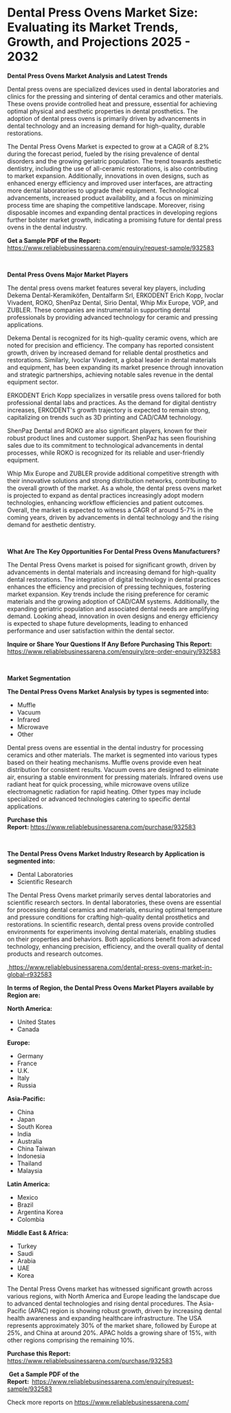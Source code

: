 <p><h1>Dental Press Ovens Market Size: Evaluating its Market Trends, Growth, and Projections 2025 - 2032</h1></p><p><strong>Dental Press Ovens Market Analysis and Latest Trends</strong></p>
<p><p>Dental press ovens are specialized devices used in dental laboratories and clinics for the pressing and sintering of dental ceramics and other materials. These ovens provide controlled heat and pressure, essential for achieving optimal physical and aesthetic properties in dental prosthetics. The adoption of dental press ovens is primarily driven by advancements in dental technology and an increasing demand for high-quality, durable restorations.</p><p>The Dental Press Ovens Market is expected to grow at a CAGR of 8.2% during the forecast period, fueled by the rising prevalence of dental disorders and the growing geriatric population. The trend towards aesthetic dentistry, including the use of all-ceramic restorations, is also contributing to market expansion. Additionally, innovations in oven designs, such as enhanced energy efficiency and improved user interfaces, are attracting more dental laboratories to upgrade their equipment. Technological advancements, increased product availability, and a focus on minimizing process time are shaping the competitive landscape. Moreover, rising disposable incomes and expanding dental practices in developing regions further bolster market growth, indicating a promising future for dental press ovens in the dental industry.</p></p>
<p><strong>Get a Sample PDF of the Report:&nbsp;</strong> <a href="https://www.reliablebusinessarena.com/enquiry/request-sample/932583?utm_campaign=3222&utm_medium=2&utm_source=Github&utm_content=ia&utm_term=21032025&utm_id=dental-press-ovens">https://www.reliablebusinessarena.com/enquiry/request-sample/932583</a></p>
<p>&nbsp;</p>
<p><strong>Dental Press Ovens Major Market Players</strong></p>
<p><p>The dental press ovens market features several key players, including Dekema Dental-Keramiköfen, Dentalfarm Srl, ERKODENT Erich Kopp, Ivoclar Vivadent, ROKO, ShenPaz Dental, Sirio Dental, Whip Mix Europe, VOP, and ZUBLER. These companies are instrumental in supporting dental professionals by providing advanced technology for ceramic and pressing applications.</p><p>Dekema Dental is recognized for its high-quality ceramic ovens, which are noted for precision and efficiency. The company has reported consistent growth, driven by increased demand for reliable dental prosthetics and restorations. Similarly, Ivoclar Vivadent, a global leader in dental materials and equipment, has been expanding its market presence through innovation and strategic partnerships, achieving notable sales revenue in the dental equipment sector.</p><p>ERKODENT Erich Kopp specializes in versatile press ovens tailored for both professional dental labs and practices. As the demand for digital dentistry increases, ERKODENT's growth trajectory is expected to remain strong, capitalizing on trends such as 3D printing and CAD/CAM technology.</p><p>ShenPaz Dental and ROKO are also significant players, known for their robust product lines and customer support. ShenPaz has seen flourishing sales due to its commitment to technological advancements in dental processes, while ROKO is recognized for its reliable and user-friendly equipment.</p><p>Whip Mix Europe and ZUBLER provide additional competitive strength with their innovative solutions and strong distribution networks, contributing to the overall growth of the market. As a whole, the dental press ovens market is projected to expand as dental practices increasingly adopt modern technologies, enhancing workflow efficiencies and patient outcomes. Overall, the market is expected to witness a CAGR of around 5-7% in the coming years, driven by advancements in dental technology and the rising demand for aesthetic dentistry.</p></p>
<p>&nbsp;</p>
<p><strong>What Are The Key Opportunities For Dental Press Ovens Manufacturers?</strong></p>
<p><p>The Dental Press Ovens market is poised for significant growth, driven by advancements in dental materials and increasing demand for high-quality dental restorations. The integration of digital technology in dental practices enhances the efficiency and precision of pressing techniques, fostering market expansion. Key trends include the rising preference for ceramic materials and the growing adoption of CAD/CAM systems. Additionally, the expanding geriatric population and associated dental needs are amplifying demand. Looking ahead, innovation in oven designs and energy efficiency is expected to shape future developments, leading to enhanced performance and user satisfaction within the dental sector.</p></p>
<p><strong>Inquire or Share Your Questions If Any Before Purchasing This Report:</strong> <a href="https://www.reliablebusinessarena.com/enquiry/pre-order-enquiry/932583?utm_campaign=3222&utm_medium=2&utm_source=Github&utm_content=ia&utm_term=21032025&utm_id=dental-press-ovens">https://www.reliablebusinessarena.com/enquiry/pre-order-enquiry/932583</a></p>
<p>&nbsp;</p>
<p><strong>Market Segmentation</strong></p>
<p><strong>The Dental Press Ovens Market Analysis by types is segmented into:</strong></p>
<p><ul><li>Muffle</li><li>Vacuum</li><li>Infrared</li><li>Microwave</li><li>Other</li></ul></p>
<p><p>Dental press ovens are essential in the dental industry for processing ceramics and other materials. The market is segmented into various types based on their heating mechanisms. Muffle ovens provide even heat distribution for consistent results. Vacuum ovens are designed to eliminate air, ensuring a stable environment for pressing materials. Infrared ovens use radiant heat for quick processing, while microwave ovens utilize electromagnetic radiation for rapid heating. Other types may include specialized or advanced technologies catering to specific dental applications.</p></p>
<p><strong>Purchase this Report:&nbsp;</strong><a href="https://www.reliablebusinessarena.com/purchase/932583?utm_campaign=3222&utm_medium=2&utm_source=Github&utm_content=ia&utm_term=21032025&utm_id=dental-press-ovens">https://www.reliablebusinessarena.com/purchase/932583</a></p>
<p>&nbsp;</p>
<p><strong>The Dental Press Ovens Market Industry Research by Application is segmented into:</strong></p>
<p><ul><li>Dental Laboratories</li><li>Scientific Research</li></ul></p>
<p><p>The Dental Press Ovens market primarily serves dental laboratories and scientific research sectors. In dental laboratories, these ovens are essential for processing dental ceramics and materials, ensuring optimal temperature and pressure conditions for crafting high-quality dental prosthetics and restorations. In scientific research, dental press ovens provide controlled environments for experiments involving dental materials, enabling studies on their properties and behaviors. Both applications benefit from advanced technology, enhancing precision, efficiency, and the overall quality of dental products and research outcomes.</p></p>
<p><a href="https://www.reliablebusinessarena.com/dental-press-ovens-market-in-global-r932583?utm_campaign=3222&utm_medium=2&utm_source=Github&utm_content=ia&utm_term=21032025&utm_id=dental-press-ovens">&nbsp;https://www.reliablebusinessarena.com/dental-press-ovens-market-in-global-r932583</a></p>
<p><strong>In terms of Region, the Dental Press Ovens Market Players available by Region are:</strong></p>
<p>
    <p> <strong> North America: </strong>
        <ul>
            <li>United States</li>
            <li>Canada</li>
        </ul>
        </p> 
    <p> <strong> Europe: </strong>
        <ul>
            <li>Germany</li>
            <li>France</li>
            <li>U.K.</li>
            <li>Italy</li>
            <li>Russia</li>
        </ul>
        </p> 
    <p> <strong> Asia-Pacific: </strong>
        <ul>
            <li>China</li>
            <li>Japan</li>
            <li>South Korea</li>
            <li>India</li>
            <li>Australia</li>
            <li>China Taiwan</li>
            <li>Indonesia</li>
            <li>Thailand</li>
            <li>Malaysia</li>
        </ul>
        </p> 
    <p> <strong> Latin America: </strong>
        <ul>
            <li>Mexico</li>
            <li>Brazil</li>
            <li>Argentina Korea</li>
            <li>Colombia</li>
        </ul>
        </p> 
    <p> <strong> Middle East & Africa: </strong>
        <ul>
            <li>Turkey</li>
            <li>Saudi</li>
            <li>Arabia</li>
            <li>UAE</li>
            <li>Korea</li>
        </ul>
    </p>
    </p>
<p><p>The Dental Press Ovens market has witnessed significant growth across various regions, with North America and Europe leading the landscape due to advanced dental technologies and rising dental procedures. The Asia-Pacific (APAC) region is showing robust growth, driven by increasing dental health awareness and expanding healthcare infrastructure. The USA represents approximately 30% of the market share, followed by Europe at 25%, and China at around 20%. APAC holds a growing share of 15%, with other regions comprising the remaining 10%.</p></p>
<p><strong>Purchase this Report: </strong><a href="https://www.reliablebusinessarena.com/purchase/932583?utm_campaign=3222&utm_medium=2&utm_source=Github&utm_content=ia&utm_term=21032025&utm_id=dental-press-ovens">https://www.reliablebusinessarena.com/purchase/932583</a></p>
<p>&nbsp;<strong>Get a Sample PDF of the Report:&nbsp;&nbsp;</strong><a href="https://www.reliablebusinessarena.com/enquiry/request-sample/932583?utm_campaign=3222&utm_medium=2&utm_source=Github&utm_content=ia&utm_term=21032025&utm_id=dental-press-ovens">https://www.reliablebusinessarena.com/enquiry/request-sample/932583</a></p>
<p><strong></strong></p>
<p>Check more reports on <a href="https://www.reliablebusinessarena.com/?utm_campaign=3222&utm_medium=2&utm_source=Github&utm_content=ia&utm_term=21032025&utm_id=dental-press-ovens">https://www.reliablebusinessarena.com/</a></p>